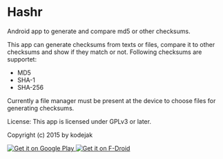 # Hashr
Android app to generate and compare md5 or other checksums.

This app can generate checksums from texts or files, compare it to other checksums and show if they match or not.
Following checksums are supportet:
* MD5
* SHA-1
* SHA-256

Currently a file manager must be present at the device to choose files for generating checksums.

License:
This app is licensed under GPLv3 or later.

Copyright (c) 2015 by kodejak



<a href="https://play.google.com/store/apps/details?id=de.kodejak.hashr">
  <img alt="Get it on Google Play"
       src="https://developer.android.com/images/brand/en_generic_rgb_wo_60.png" />
</a>
<a href="https://f-droid.org/repository/browse/?fdid=de.kodejak.hashr&fdpage=20">
  <img alt="Get it on F-Droid"
       src="https://cloud.githubusercontent.com/assets/12447257/8024903/ce8dca32-0d44-11e5-95b0-e97d1d027351.png" />
</a>
